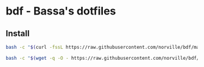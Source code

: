# bdf - Bassa's dotfiles

## Install

```bash
bash -c "$(curl -fssL https://raw.githubusercontent.com/norville/bdf/main/bin/bdf-boot)"
```

```bash
bash -c "$(wget -q -O - https://raw.githubusercontent.com/norville/bdf/main/bin/bdf-boot)"
```
